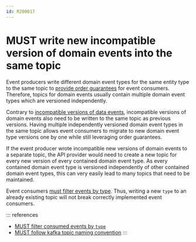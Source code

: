 ```yaml
---
id: R200017
---
```


# MUST write new incompatible version of domain events into the same topic

Event producers write different domain event types for the same entity type to the same topic to [provide order guarantees](/guidelines/r200007) for event consumers.
Therefore, topics for domain events usually contain multiple domain event types which are versioned independently.

Contrary to [incompatible versions of data events](/guidelines/r200016), incompatible versions of domain events also need to be written to the same topic as previous versions.
Having multiple independently versioned domain event types in the same topic allows event consumers to migrate to new domain event type versions one by one while still leveraging order guarantees.

If the event producer wrote incompatible new versions of domain events to a separate topic, the API provider would need to create a new topic for every new version of every contained domain event type. As every contained domain event type is versioned independently of other contained domain event types, this can very easily lead to many topics that need to be maintained.

Event consumers [must filter events by type](/guidelines/r200015). Thus, writing a new `type` to an already existing topic will not break correctly implemented event consumers.

::: references

- [MUST filter consumed events by `type`](/guidelines/r200015)
- [MUST follow kafka topic naming convention](/guidelines/r200006)
  :::
